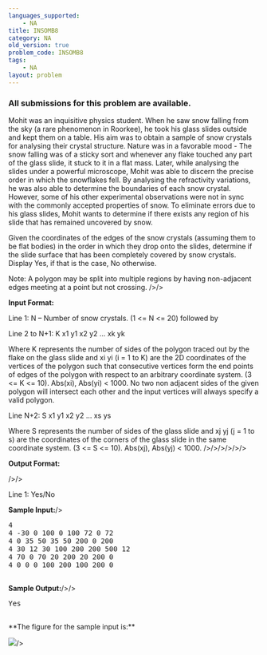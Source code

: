 ```yaml
---
languages_supported:
    - NA
title: INSOMB8
category: NA
old_version: true
problem_code: INSOMB8
tags:
    - NA
layout: problem
---
```

###  All submissions for this problem are available. 

Mohit was an inquisitive physics student. When he saw snow falling from the sky (a rare phenomenon in Roorkee), he took his glass slides outside and kept them on a table. His aim was to obtain a sample of snow crystals for analysing their crystal structure. Nature was in a favorable mood - The snow falling was of a sticky sort and whenever any flake touched any part of the glass slide, it stuck to it in a flat mass. Later, while analysing the slides under a powerful microscope, Mohit was able to discern the precise order in which the snowflakes fell. By analysing the refractivity variations, he was also able to determine the boundaries of each snow crystal. However, some of his other experimental observations were not in sync with the commonly accepted properties of snow. To eliminate errors due to his glass slides, Mohit wants to determine if there exists any region of his slide that has remained uncovered by snow.

Given the coordinates of the edges of the snow crystals (assuming them to be flat bodies) in the order in which they drop onto the slides, determine if the slide surface that has been completely covered by snow crystals. Display Yes, if that is the case, No otherwise.


Note: A polygon may be split into multiple regions by having non-adjacent edges meeting at a point but not crossing. />/>

**Input Format:**

Line 1: N – Number of snow crystals. (1 <= N <= 20) followed by 

Line 2 to N+1: K x1 y1 x2 y2 ... xk yk 



Where K represents the number of sides of the polygon traced out by the flake on the glass slide and xi yi (i = 1 to K) are the 2D coordinates of the vertices of the polygon such that consecutive vertices form the end points of edges of the polygon with respect to an arbitrary coordinate system. (3 <= K <= 10). Abs(xi), Abs(yi) < 1000. No two non adjacent sides of the given polygon will intersect each other and the input vertices will always specify a valid polygon.



Line N+2: S x1 y1 x2 y2 ... xs ys 

Where S represents the number of sides of the glass slide and xj yj (j = 1 to s) are the coordinates of the corners of the glass slide in the same coordinate system. (3 <= S <= 10). Abs(xj), Abs(yj) < 1000. />/>/>/>/>/>



**Output Format:**

/>/>

Line 1: Yes/No



**Sample Input:**/>

<pre>
4
4 -30 0 100 0 100 72 0 72
4 0 35 50 35 50 200 0 200
4 30 12 30 100 200 200 500 12
4 70 0 70 20 200 20 200 0
4 0 0 0 100 200 100 200 0

</pre>

**Sample Output:**/>/>

<pre>
Yes

</pre>**The figure for the sample input is:**
![](/fallingsnow.jpg)/>

